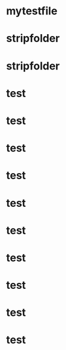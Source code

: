 # mytestfile
# stripfolder
# stripfolder
# test
# test
# test
# test
# test
# test
# test
# test
# test
# test
